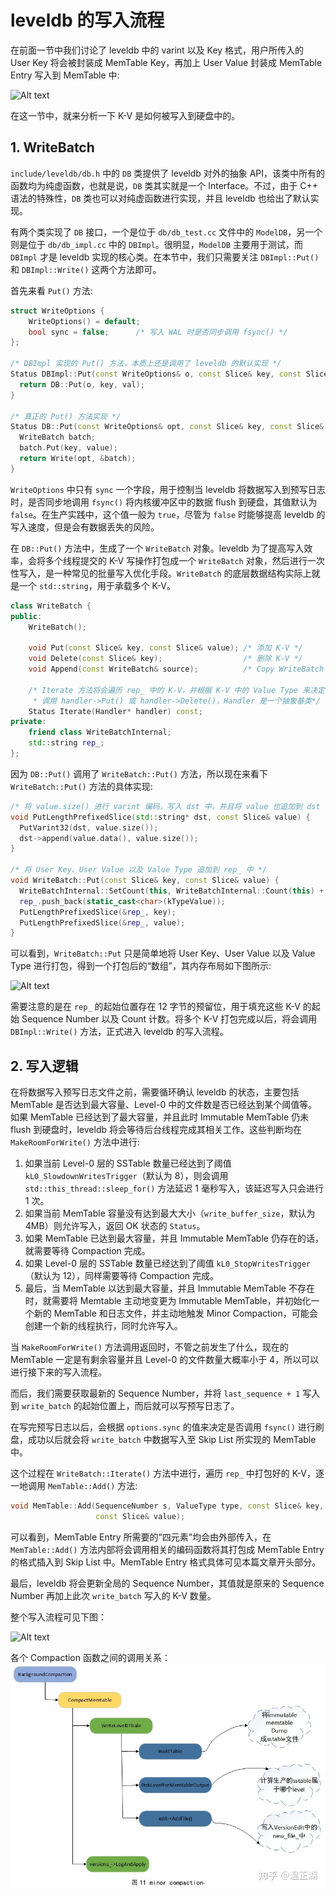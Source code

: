 # leveldb 的写入流程

在前面一节中我们讨论了 leveldb 中的 varint 以及 Key 格式，用户所传入的 User Key 将会被封装成 MemTable Key，再加上 User Value 封装成 MemTable Entry 写入到 MemTable 中:

![Alt text](images/1628668662510.png)

在这一节中，就来分析一下 K-V 是如何被写入到硬盘中的。

## 1. WriteBatch

`include/leveldb/db.h` 中的 `DB` 类提供了 leveldb 对外的抽象 API，该类中所有的函数均为纯虚函数，也就是说，`DB` 类其实就是一个 Interface。不过，由于 C++ 语法的特殊性，`DB` 类也可以对纯虚函数进行实现，并且 leveldb 也给出了默认实现。

有两个类实现了 `DB` 接口，一个是位于 `db/db_test.cc` 文件中的 `ModelDB`，另一个则是位于 `db/db_impl.cc` 中的 `DBImpl`。很明显，`ModelDB` 主要用于测试，而 `DBImpl` 才是 leveldb 实现的核心类。在本节中，我们只需要关注 `DBImpl::Put()` 和 `DBImpl::Write()` 这两个方法即可。

首先来看 `Put()` 方法:

```cpp
struct WriteOptions {
    WriteOptions() = default;
    bool sync = false;      /* 写入 WAL 时是否同步调用 fsync() */
};

/* DBImpl 实现的 Put() 方法，本质上还是调用了 leveldb 的默认实现 */
Status DBImpl::Put(const WriteOptions& o, const Slice& key, const Slice& val) {
  return DB::Put(o, key, val);
}

/* 真正的 Put() 方法实现 */
Status DB::Put(const WriteOptions& opt, const Slice& key, const Slice& value) {
  WriteBatch batch;
  batch.Put(key, value);
  return Write(opt, &batch);
}
```

`WriteOptions` 中只有 `sync` 一个字段，用于控制当 leveldb 将数据写入到预写日志时，是否同步地调用 `fsync()` 将内核缓冲区中的数据 flush 到硬盘，其值默认为 `false`。在生产实践中，这个值一般为 `true`，尽管为 `false` 时能够提高 leveldb 的写入速度，但是会有数据丢失的风险。

在 `DB::Put()` 方法中，生成了一个 `WriteBatch` 对象。leveldb 为了提高写入效率，会将多个线程提交的 K-V 写操作打包成一个 `WriteBatch` 对象，然后进行一次性写入，是一种常见的批量写入优化手段。`WriteBatch` 的底层数据结构实际上就是一个 `std::string`，用于承载多个 K-V。

```cpp
class WriteBatch {
public:
    WriteBatch();
    
    void Put(const Slice& key, const Slice& value); /* 添加 K-V */
    void Delete(const Slice& key);                  /* 删除 K-V */
    void Append(const WriteBatch& source);          /* Copy WriteBatch */
    
    /* Iterate 方法将会遍历 rep_ 中的 K-V，并根据 K-V 中的 Value Type 来决定
     * 调用 handler->Put() 或 handler->Delete()，Handler 是一个抽象基类*/
    Status Iterate(Handler* handler) const;         
private:
    friend class WriteBatchInternal;
    std::string rep_;
};
```

因为 `DB::Put()` 调用了 `WriteBatch::Put()` 方法，所以现在来看下 `WriteBatch::Put()` 方法的具体实现:

```cpp
/* 将 value.size() 进行 varint 编码，写入 dst 中，并且将 value 也追加到 dst 中 */
void PutLengthPrefixedSlice(std::string* dst, const Slice& value) {
  PutVarint32(dst, value.size());
  dst->append(value.data(), value.size());
}

/* 将 User Key、User Value 以及 Value Type 追加到 rep_ 中 */
void WriteBatch::Put(const Slice& key, const Slice& value) {
  WriteBatchInternal::SetCount(this, WriteBatchInternal::Count(this) + 1);
  rep_.push_back(static_cast<char>(kTypeValue));
  PutLengthPrefixedSlice(&rep_, key);
  PutLengthPrefixedSlice(&rep_, value);
}
```

可以看到，`WriteBatch::Put` 只是简单地将 User Key、User Value 以及 Value Type 进行打包，得到一个打包后的“数组”，其内存布局如下图所示:

![Alt text](images/1628755874963.png)

需要注意的是在 `rep_` 的起始位置存在 12 字节的预留位，用于填充这些 K-V 的起始 Sequence Number 以及 Count 计数。将多个 K-V 打包完成以后，将会调用 `DBImpl::Write()` 方法，正式进入 leveldb 的写入流程。

## 2. 写入逻辑

在将数据写入预写日志文件之前，需要循环确认 leveldb 的状态，主要包括 MemTable 是否达到最大容量、Level-0 中的文件数是否已经达到某个阈值等。如果 MemTable 已经达到了最大容量，并且此时 Immutable MemTable 仍未 flush 到硬盘时，leveldb 将会等待后台线程完成其相关工作。这些判断均在 `MakeRoomForWrite()` 方法中进行:

1. 如果当前 Level-0 层的 SSTable 数量已经达到了阈值 `kL0_SlowdownWritesTrigger`（默认为 8），则会调用 `std::this_thread::sleep_for()` 方法延迟 1 毫秒写入，该延迟写入只会进行 1 次。
2. 如果当前 MemTable 容量没有达到最大大小（`write_buffer_size`，默认为 4MB）则允许写入，返回 OK 状态的 `Status`。
3. 如果 MemTable 已达到最大容量，并且 Immutable MemTable 仍存在的话，就需要等待 Compaction 完成。
4. 如果 Level-0 层的 SSTable 数量已经达到了阈值 `kL0_StopWritesTrigger`（默认为 12），同样需要等待 Compaction 完成。
5. 最后，当 MemTable 以达到最大容量，并且 Immutable MemTable 不存在时，就需要将 Memtable 主动地变更为 Immutable MemTable，并初始化一个新的 MemTable 和日志文件，并主动地触发 Minor Compaction，可能会创建一个新的线程执行，同时允许写入。

当 `MakeRoomForWrite()` 方法调用返回时，不管之前发生了什么，现在的 MemTable 一定是有剩余容量并且 Level-0 的文件数量大概率小于 4，所以可以进行接下来的写入流程。

而后，我们需要获取最新的 Sequence Number，并将 `last_sequence + 1` 写入到 `write_batch` 的起始位置上，而后就可以写预写日志了。

在写完预写日志以后，会根据 `options.sync` 的值来决定是否调用 `fsync()` 进行刷盘，成功以后就会将 `write_batch` 中数据写入至 Skip List 所实现的 MemTable 中。

这个过程在 `WriteBatch::Iterate()` 方法中进行，遍历 `rep_` 中打包好的 K-V，逐一地调用 `MemTable::Add()` 方法:

```cpp
void MemTable::Add(SequenceNumber s, ValueType type, const Slice& key,
                   const Slice& value);
```

可以看到，MemTable Entry 所需要的“四元素”均会由外部传入，在 `MemTable::Add()` 方法内部将会调用相关的编码函数将其打包成 MemTable Entry 的格式插入到 Skip List 中。MemTable Entry 格式具体可见本篇文章开头部分。

最后，leveldb 将会更新全局的 Sequence Number，其值就是原来的 Sequence Number 再加上此次 `write_batch` 写入的 K-V 数量。

整个写入流程可见下图：

![Alt text](images/1628835101487.png)

各个 Compaction 函数之间的调用关系：
![](./images/compaction_function_invokes.jpg)
